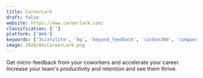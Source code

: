 ```yaml
---
title: CareerLark
draft: false 
website: https://www.careerlark.com/
classification: ['']
platform: ['Web']
keywords: ['3sixtylite', '6q', 'beyond_feedback', 'carbon360', 'companymood', 'echospan', 'frankly', 'impraise', 'integrate360', 'measure360', 'popin', 'panoramic_feedback', 'peakon', 'people_gauge', 'qualtrics_research_core', 'selfstir', 'teachboost', 'truqu', 'vision_metrics', 'wooclap', 'click-360', 'empower360']
image: 2020/04/CareerLark.png
---
```

Get micro-feedback from your coworkers and accelerate your career. Increase your team's productivity and retention and see them thrive.